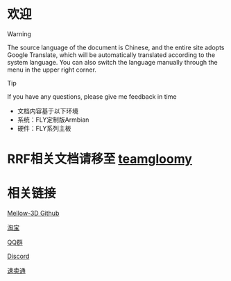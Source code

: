 # 欢迎

> [!WARNING]
> The source language of the document is Chinese, and the entire site adopts Google Translate, which will be automatically translated according to the system language. You can also switch the language manually through the menu in the upper right corner.

> [!TIP]
> If you have any questions, please give me feedback in time

* 文档内容基于以下环境
* 系统：FLY定制版Armbian
* 硬件：FLY系列主板

# RRF相关文档请移至 [teamgloomy](https://teamgloomy.github.io/)

# 相关链接

[Mellow-3D Github](https://github.com/Mellow-3D)

[淘宝](https://shop126791347.taobao.com/index.htm)

[QQ群](https://jq.qq.com/?_wv=1027&k=h12iKRbe)

[Discord](https://discord.gg/pAXrGWdw)

[速卖通](https://mellow.aliexpress.com/store/1531088?spm=a2g0o.home.1000002.3.2e8910d03hpSga)